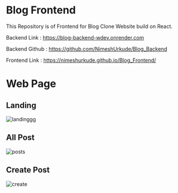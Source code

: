 # Blog Frontend

This Repository is of Frontend for Blog Clone Website build on React.

Backend Link : https://blog-backend-wdev.onrender.com

Backend Github : https://github.com/NimeshUrkude/Blog_Backend

Frontend Link : https://nimeshurkude.github.io/Blog_Frontend/


# Web Page

## Landing
![landinggg](https://user-images.githubusercontent.com/112500211/213863253-059700a5-5553-4ef1-ae9c-227c8c02fe82.png)

## All Post
![posts](https://user-images.githubusercontent.com/112500211/213863263-8c5d27e7-04d5-40be-9b24-9aa25733801f.png)

## Create Post
![create](https://user-images.githubusercontent.com/112500211/213863270-15df8fbb-6d13-46c4-81ef-d1b1eaa305dc.png)

